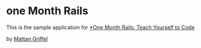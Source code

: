 # one Month Rails 

This is the sample application for 
[*One Month Rails: Teach Yourself to Code](http://onemonthrails.com)

by [Mattan Griffel](http://mattangriffel.com)